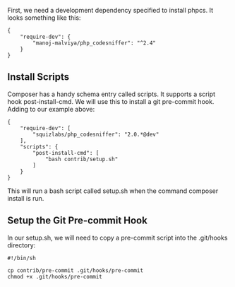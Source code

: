 First, we need a development dependency specified to install phpcs. It looks something like this:

```
{
    "require-dev": {
        "manoj-malviya/php_codesniffer": "^2.4"
    }
}
```

Install Scripts
---------------

Composer has a handy schema entry called scripts. It supports a script hook post-install-cmd. We will use this to install a git pre-commit hook. Adding to our example above:

```
{
    "require-dev": [
        "squizlabs/php_codesniffer": "2.0.*@dev"
    ],
    "scripts": {
        "post-install-cmd": [
            "bash contrib/setup.sh"
        ]
    }
}
```

This will run a bash script called setup.sh when the command composer install is run.

Setup the Git Pre-commit Hook
-----------------------------

In our setup.sh, we will need to copy a pre-commit script into the .git/hooks directory:

```
#!/bin/sh

cp contrib/pre-commit .git/hooks/pre-commit
chmod +x .git/hooks/pre-commit
```